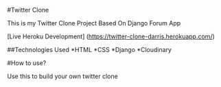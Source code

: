 #Twitter Clone

This is my Twitter Clone Project Based On Django Forum App

[Live Heroku Development] (https://twitter-clone-darris.herokuapp.com/)


##Technologies Used
*HTML
*CSS
*Django
*Cloudinary

#How to use?

Use this to build your own twitter clone

